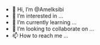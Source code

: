 - 👋 Hi, I’m @Amelksibi
- 👀 I’m interested in ...
- 🌱 I’m currently learning ...
- 💞️ I’m looking to collaborate on ...
- 📫 How to reach me ...

<!---
Amelksibi/Amelksibi is a ✨ special ✨ repository because its `README.md` (this file) appears on your GitHub profile.
You can click the Preview link to take a look at your changes.
--->
